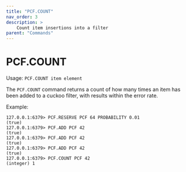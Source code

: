 ```yaml
---
title: "PCF.COUNT"
nav_order: 3
description: >
    Count item insertions into a filter
parent: "Commands"
---
```


# PCF.COUNT

Usage: `PCF.COUNT item element`

The `PCF.COUNT` command returns a count of how many times an item has been added to a cuckoo filter, with results within the error rate.

Example:
```
127.0.0.1:6379> PCF.RESERVE PCF 64 PROBABILITY 0.01
(true)
127.0.0.1:6379> PCF.ADD PCF 42
(true)
127.0.0.1:6379> PCF.ADD PCF 42
(true)
127.0.0.1:6379> PCF.ADD PCF 42
(true)
127.0.0.1:6379> PCF.COUNT PCF 42
(integer) 1
```